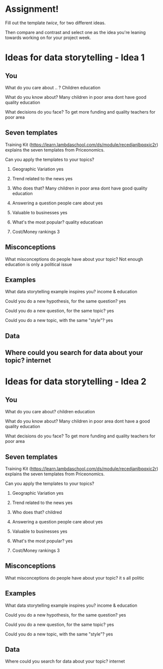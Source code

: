# Assignment!

Fill out the template *twice*, for two different ideas.

Then compare and contrast and select one as the idea you're leaning towards
working on for your project week.


# Ideas for data storytelling - Idea 1

## You

What do you care about .. ?
Children education

What do you know about?
Many children in poor area dont have good quality education

What decisions do you face?
To get more funding and quality teachers for poor area

## Seven templates

Training Kit (https://learn.lambdaschool.com/ds/module/recedjanlbpqxic2r) explains the seven templates from Priceonomics.

Can you apply the templates to your topics? 

1. Geographic Variation
yes

2. Trend related to the news
yes

3. Who does that?
Many children in poor area dont have good quality education

4. Answering a question people care about
yes

5. Valuable to businesses
yes

6. What's the most popular?
quality educatioan

7. Cost/Money rankings
3

## Misconceptions

What misconceptions do people have about your topic?
Not enough education is only a political issue

## Examples

What data storytelling example inspires you?
income & education

Could you do a new hypothesis, for the same question?
yes

Could you do a new question, for the same topic?
yes

Could you do a new topic, with the same "style"?
yes

## Data

Where could you search for data about your topic?
internet
---

# Ideas for data storytelling - Idea 2

## You

What do you care about?
children education

What do you know about?
Many children in poor area dont have a good quality education

What decisions do you face?
To get more funding and quality teachers for poor area

## Seven templates

Training Kit (https://learn.lambdaschool.com/ds/module/recedjanlbpqxic2r) explains the seven templates from Priceonomics.

Can you apply the templates to your topics? 

1. Geographic Variation
yes

2. Trend related to the news
yes

3. Who does that?
childred

4. Answering a question people care about
yes

5. Valuable to businesses
yes

6. What's the most popular?
yes

7. Cost/Money rankings
3

## Misconceptions

What misconceptions do people have about your topic?
it s all politic

## Examples

What data storytelling example inspires you?
income & education

Could you do a new hypothesis, for the same question?
yes

Could you do a new question, for the same topic?
yes

Could you do a new topic, with the same "style"?
yes

## Data

Where could you search for data about your topic?
internet
